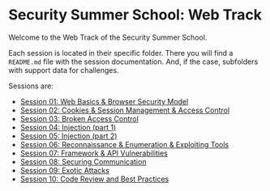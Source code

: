 # Security Summer School: Web Track

Welcome to the Web Track of the Security Summer School.

Each session is located in their specific folder.
There you will find a `README.md` file with the session documentation.
And, if the case, subfolders with support data for challenges.

Sessions are:
  * [Session 01: Web Basics & Browser Security Model](01-web-basics-part-1/README.md)
  * [Session 02: Cookies & Session Management & Access Control](02-web-basics-part-2/README.md)
  * [Session 03: Broken Access Control](03-broken-access-control/README.md)
  * [Session 04: Injection (part 1)](04-injection-part-1/README.md)
  * [Session 05: Injection (part 2)](05-injection-part-2/README.md)
  * [Session 06: Reconnaissance & Enumeration & Exploiting Tools](06-recon-enumeration/README.md)
  * [Session 07: Framework & API Vulnerabilities](07-api/README.md)
  * [Session 08: Securing Communication](08-secure-communication/README.md)
  * [Session 09: Exotic Attacks](09-exotic/README.md)
  * [Session 10: Code Review and Best Practices](10-best-practices/README.md)
